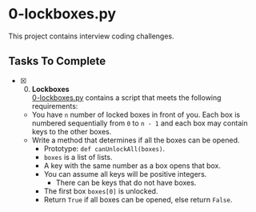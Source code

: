 # 0-lockboxes.py

This project contains interview coding challenges.

## Tasks To Complete

+ [x] 0. **Lockboxes**<br/>[0-lockboxes.py](0-lockboxes.py) contains a script that meets the following requirements:
  + You have `n` number of locked boxes in front of you. Each box is numbered sequentially from `0` to `n - 1` and each box may contain keys to the other boxes.
  + Write a method that determines if all the boxes can be opened.
    + Prototype: `def canUnlockAll(boxes)`.
    + `boxes` is a list of lists.
    + A key with the same number as a box opens that box.
    + You can assume all keys will be positive integers.
      + There can be keys that do not have boxes.
    + The first box `boxes[0]` is unlocked.
    + Return `True` if all boxes can be opened, else return `False`.
